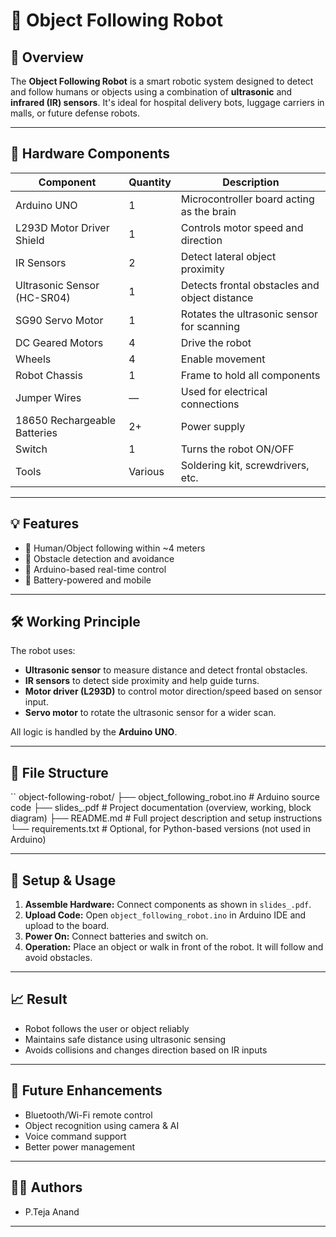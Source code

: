 # 🤖 Object Following Robot

## 📌 Overview
The **Object Following Robot** is a smart robotic system designed to detect and follow humans or objects using a combination of **ultrasonic** and **infrared (IR) sensors**. It's ideal for hospital delivery bots, luggage carriers in malls, or future defense robots.

---

## 🔧 Hardware Components

| Component                   | Quantity | Description                                             |
|-----------------------------|----------|---------------------------------------------------------|
| Arduino UNO                 | 1        | Microcontroller board acting as the brain               |
| L293D Motor Driver Shield   | 1        | Controls motor speed and direction                      |
| IR Sensors                  | 2        | Detect lateral object proximity                         |
| Ultrasonic Sensor (HC-SR04)| 1        | Detects frontal obstacles and object distance           |
| SG90 Servo Motor            | 1        | Rotates the ultrasonic sensor for scanning              |
| DC Geared Motors            | 4        | Drive the robot                                         |
| Wheels                      | 4        | Enable movement                                         |
| Robot Chassis               | 1        | Frame to hold all components                           |
| Jumper Wires                | —        | Used for electrical connections                         |
| 18650 Rechargeable Batteries| 2+       | Power supply                                            |
| Switch                      | 1        | Turns the robot ON/OFF                                 |
| Tools                       | Various  | Soldering kit, screwdrivers, etc.                       |

---

## 💡 Features

- 🧍 Human/Object following within ~4 meters
- 🚧 Obstacle detection and avoidance
- 🤖 Arduino-based real-time control
- 🔌 Battery-powered and mobile

---

## 🛠️ Working Principle

The robot uses:
- **Ultrasonic sensor** to measure distance and detect frontal obstacles.
- **IR sensors** to detect side proximity and help guide turns.
- **Motor driver (L293D)** to control motor direction/speed based on sensor input.
- **Servo motor** to rotate the ultrasonic sensor for a wider scan.

All logic is handled by the **Arduino UNO**.

---

## 📂 File Structure

``
object-following-robot/
├── object_following_robot.ino    # Arduino source code
├── slides_.pdf                   # Project documentation (overview, working, block diagram)
├── README.md                     # Full project description and setup instructions
└── requirements.txt              # Optional, for Python-based versions (not used in Arduino)


---

## 🚀 Setup & Usage

1. **Assemble Hardware:** Connect components as shown in `slides_.pdf`.
2. **Upload Code:** Open `object_following_robot.ino` in Arduino IDE and upload to the board.
3. **Power On:** Connect batteries and switch on.
4. **Operation:** Place an object or walk in front of the robot. It will follow and avoid obstacles.

---

## 📈 Result

- Robot follows the user or object reliably
- Maintains safe distance using ultrasonic sensing
- Avoids collisions and changes direction based on IR inputs

---

## 🔭 Future Enhancements

- Bluetooth/Wi-Fi remote control
- Object recognition using camera & AI
- Voice command support
- Better power management

---

## 🧑‍💻 Authors
- P.Teja Anand

---
